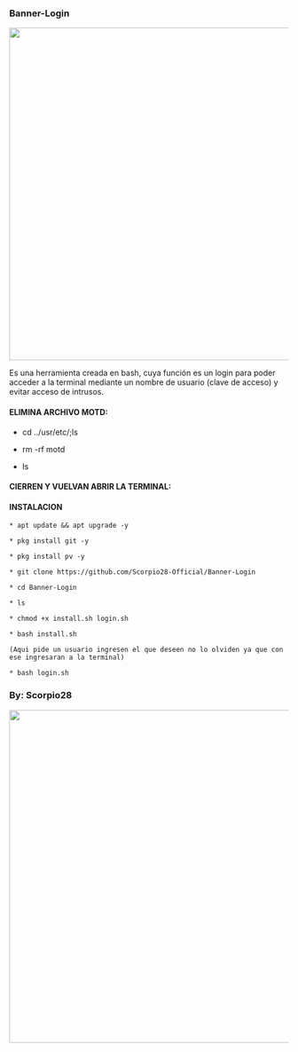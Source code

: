 ### Banner-Login

<p align="center">
	<img src="https://i.imgur.com/W8JoyAy.jpg" width="600px">
</p>

Es una herramienta creada en bash, cuya función es un login para poder acceder a la terminal mediante un nombre de usuario (clave de acceso) y evitar acceso de intrusos.

#### ELIMINA ARCHIVO MOTD:

* cd ../usr/etc/;ls

* rm -rf motd

* ls

#### CIERREN Y VUELVAN ABRIR LA TERMINAL:

#### INSTALACION

```
* apt update && apt upgrade -y

* pkg install git -y

* pkg install pv -y

* git clone https://github.com/Scorpio28-Official/Banner-Login

* cd Banner-Login

* ls

* chmod +x install.sh login.sh

* bash install.sh

(Aqui pide un usuario ingresen el que deseen no lo olviden ya que con ese ingresaran a la terminal)

* bash login.sh
```

### By: Scorpio28
<p align="center">
	<img src="https://i.imgur.com/9bIgTUN.jpg" width="600px">
</p>
